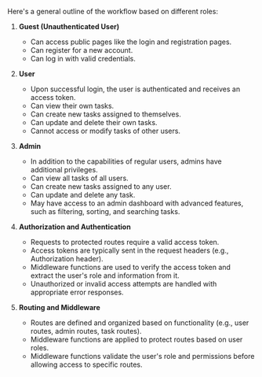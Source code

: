Here's a general outline of the workflow based on different roles:

1. **Guest (Unauthenticated User)**
   - Can access public pages like the login and registration pages.
   - Can register for a new account.
   - Can log in with valid credentials.

2. **User**
   - Upon successful login, the user is authenticated and receives an access token.
   - Can view their own tasks.
   - Can create new tasks assigned to themselves.
   - Can update and delete their own tasks.
   - Cannot access or modify tasks of other users.

3. **Admin**
   - In addition to the capabilities of regular users, admins have additional privileges.
   - Can view all tasks of all users.
   - Can create new tasks assigned to any user.
   - Can update and delete any task.
   - May have access to an admin dashboard with advanced features, such as filtering, sorting, and searching tasks.

4. **Authorization and Authentication**
   - Requests to protected routes require a valid access token.
   - Access tokens are typically sent in the request headers (e.g., Authorization header).
   - Middleware functions are used to verify the access token and extract the user's role and information from it.
   - Unauthorized or invalid access attempts are handled with appropriate error responses.

5. **Routing and Middleware**
   - Routes are defined and organized based on functionality (e.g., user routes, admin routes, task routes).
   - Middleware functions are applied to protect routes based on user roles.
   - Middleware functions validate the user's role and permissions before allowing access to specific routes.
